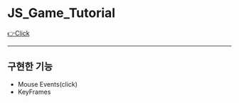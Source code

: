 # JS_Game_Tutorial

[👉Click](https://zlwhskite.github.io/JS_Game_Tutorial/)

***

## 구현한 기능
* Mouse Events(click)
* KeyFrames
